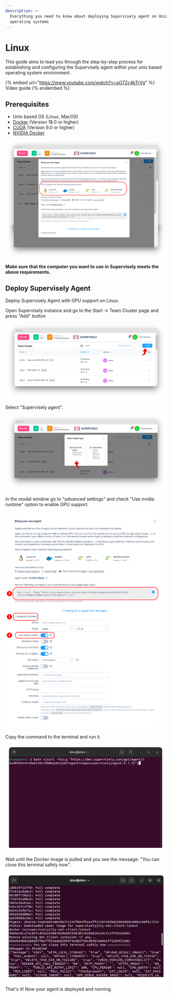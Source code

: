 ```yaml
---
description: >-
  Everything you need to know about deploying Supervisely agent on Unix based
  operating systems
---
```


# Linux

This guide aims to lead you through the step-by-step process for establishing and configuring the Supervisely agent within your unix based operating system environment.

{% embed url="https://www.youtube.com/watch?v=aO7Zc4kTrVg" %}
Video guide
{% endembed %}

## Prerequisites

* Unix based OS (Linux, MacOS)
* [Docker](https://docs.docker.com/engine/install/) (Version 18.0 or higher)
* [CUDA](https://developer.nvidia.com/cuda-downloads) (Version 9.0 or higher)
* [NVIDIA Docker](https://docs.nvidia.com/datacenter/cloud-native/container-toolkit/latest/install-guide.html)

![Requirements](team-cluster-modal.png)

**Make sure that the computer you want to use in Supervisely meets the above requirements.**

## Deploy Supervisely Agent

Deploy Supervisely Agent with GPU support on Linux.

Open Supervisely instance and go to the Start -> Team Cluster page and press "Add" button

![Add Agent](supervisely-agent-add.png)

Select "Supervisely agent".

![Select Agent](supervisely-agent-select.png)

In the modal window go to "advanced settings" and check "Use nvidia runtime" option to enable GPU support.

![Agent Settings](supervisely-agent-settings.png)

Copy the command to the terminal and run it.

![Terminal](linux-terminal-start.png)

Wait until the Docker image is pulled and you see the message: "You can close this terminal safely now".

![Terminal Bash](linux-terminal-finish.png)

That's it! Now your agent is deployed and running.
